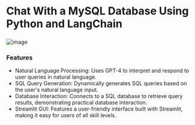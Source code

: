 <h1 align="left">Chat With a MySQL Database Using Python and LangChain</h1>

###




![image](https://github.com/raamlaa/chat-with-mysql/assets/94558213/12d9b2fd-3739-4e0d-a1ee-b068e414a4c4)
<br/>
<h3>Features</h3>
<ul>
  <li>
    Natural Language Processing: Uses GPT-4 to interpret and respond to user queries in natural language.
  </li>
  <li>
    SQL Query Generation: Dynamically generates SQL queries based on the user's natural language input.

  </li>
  <li>
    Database Interaction: Connects to a SQL database to retrieve query results, demonstrating practical database interaction.
  </li>
  <li>
    Streamlit GUI: Features a user-friendly interface built with Streamlit, making it easy for users of all skill levels.
  </li>
</ul>




###

